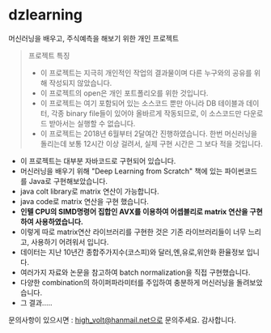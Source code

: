 # dzlearning
머신러닝을 배우고, 주식예측을 해보기 위한 개인 프로젝트

> 프로젝트 특징
> * 이 프로젝트는 지극히 개인적인 작업의 결과물이며 다른 누구와의 공유를 위해 작성되지 않았습니다.
> * 이 프로젝트의 open은 개인 포트폴리오를 위한 것입니다.
> * 이 프로젝트는 여기 포함되어 있는 소스코드 뿐만 아니라 DB 테이블과 데이터, 각종 binary file들이 있어야 올바르게 작동되므로, 이 소스코드만 다운로드 받아서는 실행할 수 없습니다.
> * 이 프로젝트는 2018년 6월부터 2달여간 진행하였습니다. 한번 머신러닝을 돌리는데 보통 12시간 이상 걸려서, 실제 구현 시간은 그 보다 적을 것입니다. 

* 이 프로젝트는 대부분 자바코드로 구현되어 있습니다.
* 머신러닝을 배우기 위해 "Deep Learning from Scratch" 책에 있는 파이썬코드를 Java로 구현해보았습니다.
* java colt library로 matrix 연산이 가능합니다.
* java code로 matrix 연산을 구현 했습니다.
* **인텔 CPU의 SIMD명령어 집합인 AVX를 이용하여 어셉블리로 matrix 연산을 구현하여 사용하였습니다.**
* 이렇게 따로 matrix연산 라이브러리를 구현한 것은 기존 라이브러리들이 너무 느리고, 사용하기 어려워서 입니다.
* 데이터는 지난 10년간 종합주가지수(코스피)와 달러,엔,유로,위안화 환율정보 입니다.
* 여러가지 자료와 논문을 참고하여 batch normalization을 직접 구현했습니다.
* 다양한 combination의 하이퍼파라미터를 주입하여 충분하게 머신러닝을 돌려보았습니다.
* 그 결과.....

문의사항이 있으시면 : high_volt@hanmail.net으로 문의주세요. 감사합니다.

